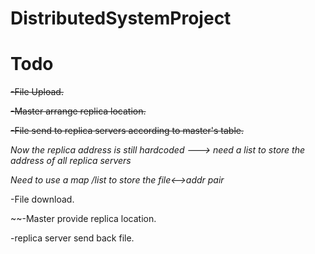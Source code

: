 # DistributedSystemProject

# Todo

~~-File Upload.~~

~~-Master arrange replica location.~~

~~-File send to replica servers according to master's table.~~

*Now the replica address is still hardcoded --->  need a list to store the address of all replica servers*

*Need to use a map /list to store the file<-->addr pair*

-File download.

~~-Master provide replica location.

-replica server send back file.

